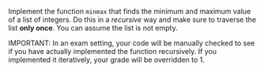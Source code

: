 Implement the function `minmax` that finds the minimum and maximum value of a list of integers.
Do this in a _recursive_ way and make sure to traverse the list **only once**. You can assume the list is not empty.

IMPORTANT: In an exam setting, your code will be manually checked to see if you have actually implemented
the function recursively. If you  implemented it iteratively, your grade will be overridden to 1.
